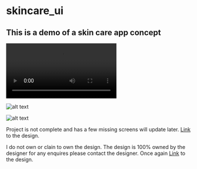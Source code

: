 # skincare_ui

## This is a demo of a skin care app concept
<video src="https://cdn.dribbble.com/userupload/4281784/file/original-40bd1a4f324cace769c468c2e3e353db.mp4"></video>

![alt text](https://cdn.dribbble.com/userupload/4281788/file/original-be4df4ee84f1d0740a52969632b44078.png?compress=1&resize=1024x768&vertical=center)

![alt text](https://cdn.dribbble.com/userupload/4281787/file/original-a4748ffc5416e419fa912b31fb778965.png?compress=1&resize=752x)



Project is not complete and has a few missing screens will update later.
[Link](https://dribbble.com/shots/20382079-Skincare-Mobile-IOS-App) to the design.

I do not own or clain to own the design. The design is 100% owned by the designer
for any enquires please contact the designer. Once again [Link](https://dribbble.com/shots/20382079-Skincare-Mobile-IOS-App) to the design.
